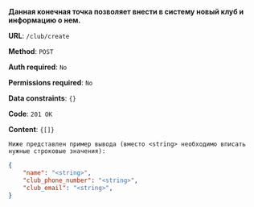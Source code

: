 **Данная конечная точка позволяет внести в систему новый клуб и информацию о нем.**

**URL**: `/club/create`

**Method**: `POST`

**Auth required**: `No`

**Permissions required**: `No`

**Data constraints**: `{}`

**Code**: `201 OK`

**Content**: `{[]}`

`Ниже представлен пример вывода (вместо <string> необходимо вписать нужные строковые значения):`

``` json
{
    "name": "<string>",
    "club_phone_number": "<string>",
    "club_email": "<string>",
}
```